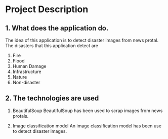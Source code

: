 # Project Description

## 1. What does the application do.
The idea of this application is to detect disaster images from news protal. The disasters that this application detect are 
1. Fire 
2. Flood
3. Human Damage 
4. Infrastructure
5. Nature 
6. Non-disaster

## 2. The technologies are used
1. BeautifulSoup
BeautifulSoup has been used to scrap images from news protals.

2. Image classification model
An image classification model has been use to detect disaster images.

